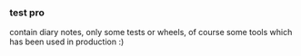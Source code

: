 ### test pro

contain diary notes, only some tests or wheels, of course some tools which has been used in production :)